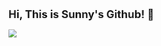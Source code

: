 ## Hi, This is Sunny's Github! 👋

<img src="https://capsule-render.vercel.app/api?type=waving&color=A3DCBE&height=300&section=header&text=Welcome%20to-nl-Sunny's%20Github!&fontSize=65&animation=blinking&fontColor=ffffff" />

<!--
**baesunny/baesunny** is a ✨ _special_ ✨ repository because its `README.md` (this file) appears on your GitHub profile.

Here are some ideas to get you started:

- 🔭 I’m currently working on ...
- 🌱 I’m currently learning ...
- 👯 I’m looking to collaborate on ...
- 🤔 I’m looking for help with ...
- 💬 Ask me about ...
- 📫 How to reach me: ...
- 😄 Pronouns: ...
- ⚡ Fun fact: ...
-->
